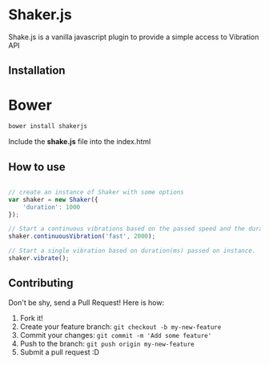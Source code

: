 # Shaker.js

Shake.js is a vanilla javascript plugin to provide a simple access to Vibration API

## Installation

# Bower

```sh
bower install shakerjs
```

Include the **shake.js** file into the index.html


## How to use

```js

// create an instance of Shaker with some options
var shaker = new Shaker({
    'duration': 1000
});

// Start a continuous vibrations based on the passed speed and the duration (ms)
shaker.continuousVibration('fast', 2000);

// Start a single vibration based on duration(ms) passed on instance.
shaker.vibrate();
```


## Contributing

Don't be shy, send a Pull Request! Here is how:

1. Fork it!
2. Create your feature branch: `git checkout -b my-new-feature`
3. Commit your changes: `git commit -m 'Add some feature'`
4. Push to the branch: `git push origin my-new-feature`
5. Submit a pull request :D  